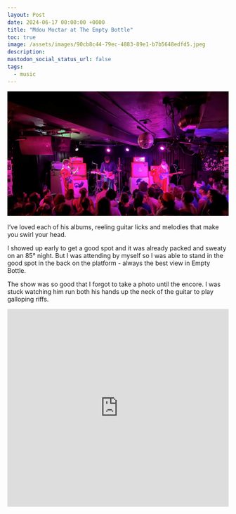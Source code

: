```yaml
---
layout: Post
date: 2024-06-17 00:00:00 +0000
title: "Mdou Moctar at The Empty Bottle"
toc: true
image: /assets/images/90cb8c44-79ec-4883-89e1-b7b5648edfd5.jpeg
description: 
mastodon_social_status_url: false
tags: 
  - music
---
```


![IMG_3144](/assets/images/90cb8c44-79ec-4883-89e1-b7b5648edfd5.jpeg)

I’ve loved each of his albums, reeling guitar licks and melodies that make you swirl your head. 

I showed up early to get a good spot and it was already packed and sweaty on an 85° night. But I was attending by myself so I was able to stand in the good spot in the back on the platform - always the best view in Empty Bottle. 

The show was so good that I forgot to take a photo until the encore. I was stuck watching him run both his hands up the neck of the guitar to play galloping riffs. 

<iframe allow="autoplay *; encrypted-media *;" frameborder="0" height="450" style="width:100%;max-width:660px;overflow:hidden;background:transparent;" sandbox="allow-forms allow-popups allow-same-origin allow-scripts allow-storage-access-by-user-activation allow-top-navigation-by-user-activation" src="https://embed.music.apple.com/us/album/funeral-for-justice/1729579938"></iframe>
